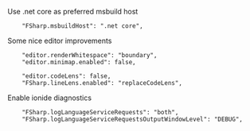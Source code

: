 
Use .net core as preferred msbuild host

```
    "FSharp.msbuildHost": ".net core",
```

Some nice editor improvements

```
    "editor.renderWhitespace": "boundary",
    "editor.minimap.enabled": false,

    "editor.codeLens": false,
    "FSharp.lineLens.enabled": "replaceCodeLens",
```

Enable ionide diagnostics

```
    "FSharp.logLanguageServiceRequests": "both",
    "FSharp.logLanguageServiceRequestsOutputWindowLevel": "DEBUG",
```
